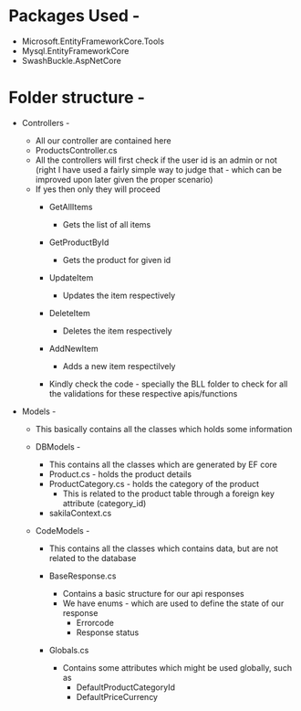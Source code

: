 # Packages Used - 
- Microsoft.EntityFrameworkCore.Tools
- Mysql.EntityFrameworkCore
- SwashBuckle.AspNetCore

# Folder structure - 
- Controllers -
	- All our controller are contained here
	- ProductsController.cs
	- All the controllers will first check if the user id is an admin or not (right I have used a fairly simple way to judge that - which can be improved upon later given the proper scenario)
	- If yes then only they will proceed
		- GetAllItems
			- Gets the list of all items
		- GetProductById
			- Gets the product for given id
		- UpdateItem
			- Updates the item respectively
		- DeleteItem
			- Deletes the item respectively
		- AddNewItem
			- Adds a new item respectilvely
		
		- Kindly check the code - specially the BLL folder to check for all the validations for these respective apis/functions
	
- Models - 
	- This basically contains all the classes which holds some information
	
	- DBModels - 
		- This contains all the classes which are generated by EF core
		- Product.cs - holds the product details
		- ProductCategory.cs - holds the category of the product
			- This is related to the product table through a foreign key attribute (category_id)
		- sakilaContext.cs
		
	- CodeModels - 
		- This contains all the classes which contains data, but are not related to the database
		- BaseResponse.cs
			- Contains a basic structure for our api responses
			- We have enums - which are used to define the state of our response
				- Errorcode
				- Response status

		- Globals.cs
			- Contains some attributes which might be used globally, such as
				- DefaultProductCategoryId
				- DefaultPriceCurrency